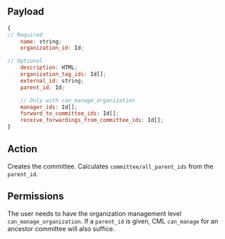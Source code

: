 ## Payload
```js
{
// Required
    name: string;
    organization_id: Id;

// Optional
    description: HTML;
    organization_tag_ids: Id[];
    external_id: string;
    parent_id: Id;

    // Only with can_manage_organization
    manager_ids: Id[];
    forward_to_committee_ids: Id[];
    receive_forwardings_from_committee_ids: Id[];
}
```

## Action
Creates the committee.
Calculates `committee/all_parent_ids` from the `parent_id`.

## Permissions
The user needs to have the organization management level `can_manage_organization`.
If a `parent_id` is given, CML `can_manage` for an ancestor committee will also suffice.
